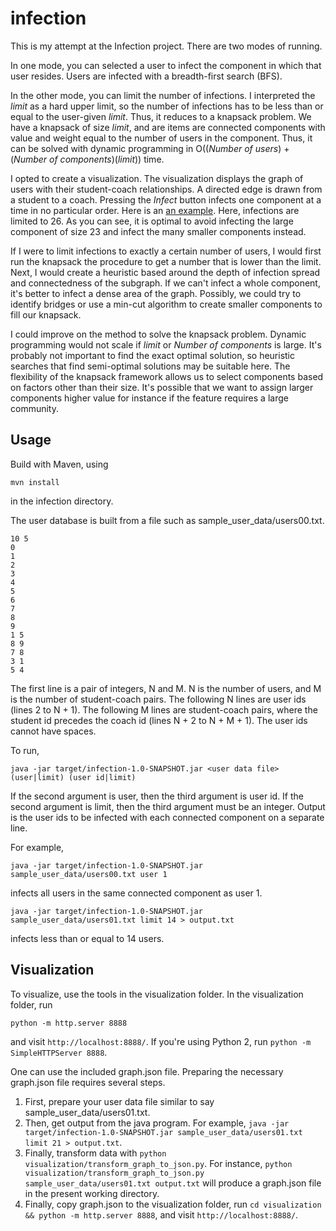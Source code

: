 infection
====

This is my attempt at the Infection project. There are two modes of running. 

In one mode, you can selected a user to infect the component in which that user resides. Users are infected with a breadth-first search (BFS). 

In the other mode, you can limit the number of infections. I interpreted the *limit* as a hard upper limit, so the number of infections has to be less than or equal to the user-given *limit*. Thus, it reduces to a knapsack problem. We have a knapsack of size *limit*, and are items are connected components with value and weight equal to the number of users in the component. Thus, it can be solved with dynamic programming in O((*Number of users*) + (*Number of components*)(*limit*)) time.

I opted to create a visualization. The visualization displays the graph of users with their student-coach relationships. A directed edge is drawn from a student to a coach. Pressing the *Infect* button infects one component at a time in no particular order. Here is an [an example](https://dl.dropboxusercontent.com/u/29552058/khan_academy_infection/index.html "Example Visualization"). Here, infections are limited to 26. As you can see, it is optimal to avoid infecting the large component of size 23 and infect the many smaller components instead.

If I were to limit infections to exactly a certain number of users, I would first run the knapsack the procedure to get a number that is lower than the limit. Next, I would create a heuristic based around the depth of infection spread and connectedness of the subgraph. If we can't infect a whole component, it's better to infect a dense area of the graph. Possibly, we could try to identify bridges or use a min-cut algorithm to create smaller components to fill our knapsack. 

I could improve on the method to solve the knapsack problem. Dynamic programming would not scale if *limit* or *Number of components* is large. It's probably not important to find the exact optimal solution, so heuristic searches that find semi-optimal solutions may be suitable here. The flexibility of the knapsack framework allows us to select components based on factors other than their size. It's possible that we want to assign larger components higher value for instance if the feature requires a large community.

## Usage
Build with Maven, using 

```
mvn install
```

in the infection directory.

The user database is built from a file such as sample_user_data/users00.txt.

```text
10 5
0
1
2
3
4
5
6
7
8
9
1 5
8 9
7 8
3 1
5 4
```

The first line is a pair of integers, N and M. N is the number of users, and M is the number of student-coach pairs. The following N lines are user ids (lines 2 to N + 1). The following M lines are student-coach pairs, where the student id precedes the coach id (lines N + 2 to N + M + 1). The user ids cannot have spaces.

To run,

```
java -jar target/infection-1.0-SNAPSHOT.jar <user data file> (user|limit) (user id|limit)
```

If the second argument is user, then the third argument is user id. If the second argument is limit, then the third argument must be an integer. Output is the user ids to be infected with each connected component on a separate line.

For example,

```
java -jar target/infection-1.0-SNAPSHOT.jar sample_user_data/users00.txt user 1
```

infects all users in the same connected component as user 1.

```
java -jar target/infection-1.0-SNAPSHOT.jar sample_user_data/users01.txt limit 14 > output.txt
```

infects less than or equal to 14 users.

## Visualization

To visualize, use the tools in the visualization folder. In the visualization folder, run

```
python -m http.server 8888
```

and visit `http://localhost:8888/`. If you're using Python 2, run `python -m SimpleHTTPServer 8888`.

One can use the included graph.json file. Preparing the necessary graph.json file requires several steps.

1. First, prepare your user data file similar to say sample_user_data/users01.txt.
2. Then, get output from the java program. For example, `java -jar target/infection-1.0-SNAPSHOT.jar sample_user_data/users01.txt limit 21 > output.txt`.
3. Finally, transform data with `python visualization/transform_graph_to_json.py`. For instance, `python visualization/transform_graph_to_json.py sample_user_data/users01.txt output.txt` will produce a graph.json file in the present working directory.
4. Finally, copy graph.json to the visualization folder, run `cd visualization && python -m http.server 8888`, and visit `http://localhost:8888/`.

